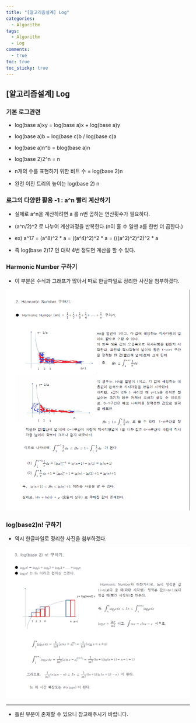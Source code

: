 ```yaml
---
title: "[알고리즘설계] Log"
categories:
  - Algorithm
tags:
  - Algorithm
  - Log
comments:
  - true
toc: true
toc_sticky: true
---
```


## [알고리즘설계] Log

### 기본 로그관련

* log(base a)xy = log(base a)x + log(base a)y

* log(base a)b = log(base c)b / log(base c)a

* log(base a)n^b = blog(base a)n

* log(base 2)2^n = n

* n개의 수를 표현하기 위한 비트 수 = log(base 2)n

* 완전 이진 트리의 높이는 log(base 2) n

### 로그의 다양한 활용 -1 : a^n 빨리 계산하기

* 실제로 a^n을 계산하려면 a 를 n번 곱하는 연산횟수가 필요하다.

* (a^n/2)^2 로 나누어 계산과정을 반복한다.(n이 홀 수 일땐 a를 한번 더 곱한다.)

* ex) a^17 = (a^8)^2 * a = ((a^4)^2)^2 * a = (((a^2)^2)^2)^2 * a

* 즉 log(base 2)17 인 대략 4번 정도면 계산을 할 수 있다.

### Harmonic Number 구하기

* 이 부분은 수식과 그래프가 많아서 따로 한글파일로 정리한 사진을 첨부하겠다.

![](/assets/img/Algorithm/HarmonicNum.png)


### log(base2)n! 구하기

* 역시 한글파일로 정리한 사진을 첨부하겠다.

![](/assets/img/Algorithm/nfac.png)

---


* 틀린 부분이 존재할 수 있으니 참고해주시기 바랍니다.

